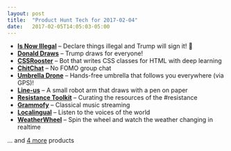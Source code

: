 ```yaml
---
layout: post
title:  "Product Hunt Tech for 2017-02-04"
date:   2017-02-05T14:05:03-05:00
---
```


* **[Is Now Illegal](https://www.producthunt.com/posts/is-now-illegal?utm_campaign=producthunt-api&utm_medium=api&utm_source=Application%3A+Daily+Digest+RSS+%28ID%3A+3202%29)** – Declare things illegal and Trump will sign it! 🚫
* **[Donald Draws](https://www.producthunt.com/posts/donald-draws?utm_campaign=producthunt-api&utm_medium=api&utm_source=Application%3A+Daily+Digest+RSS+%28ID%3A+3202%29)** – Trump draws for everyone!
* **[CSSRooster](https://www.producthunt.com/posts/cssrooster?utm_campaign=producthunt-api&utm_medium=api&utm_source=Application%3A+Daily+Digest+RSS+%28ID%3A+3202%29)** – Bot that writes CSS classes for HTML with deep learning
* **[ChitChat](https://www.producthunt.com/posts/chitchat-5?utm_campaign=producthunt-api&utm_medium=api&utm_source=Application%3A+Daily+Digest+RSS+%28ID%3A+3202%29)** – No FOMO group chat
* **[Umbrella Drone](https://www.producthunt.com/posts/umbrella-drone?utm_campaign=producthunt-api&utm_medium=api&utm_source=Application%3A+Daily+Digest+RSS+%28ID%3A+3202%29)** – Hands-free umbrella that follows you everywhere (via GPS)!
* **[Line-us](https://www.producthunt.com/posts/line-us?utm_campaign=producthunt-api&utm_medium=api&utm_source=Application%3A+Daily+Digest+RSS+%28ID%3A+3202%29)** – A small robot arm that draws with a pen on paper
* **[Resistance Toolkit](https://www.producthunt.com/posts/resistance-toolkit?utm_campaign=producthunt-api&utm_medium=api&utm_source=Application%3A+Daily+Digest+RSS+%28ID%3A+3202%29)** – Curating the resources of the #resistance
* **[Grammofy](https://www.producthunt.com/posts/grammofy?utm_campaign=producthunt-api&utm_medium=api&utm_source=Application%3A+Daily+Digest+RSS+%28ID%3A+3202%29)** – Classical music streaming
* **[Localingual](https://www.producthunt.com/posts/localingual-2?utm_campaign=producthunt-api&utm_medium=api&utm_source=Application%3A+Daily+Digest+RSS+%28ID%3A+3202%29)** – Listen to the voices of the world
* **[WeatherWheel](https://www.producthunt.com/posts/weatherwheel?utm_campaign=producthunt-api&utm_medium=api&utm_source=Application%3A+Daily+Digest+RSS+%28ID%3A+3202%29)** – Spin the wheel and watch the weather changing in realtime

… and [4 more](https://www.producthunt.com/tech) products